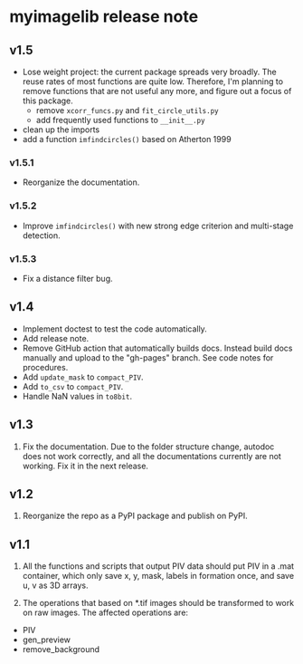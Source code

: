 # myimagelib release note

## v1.5

- Lose weight project: the current package spreads very broadly. The reuse rates of most functions are quite low. Therefore, I'm planning to remove functions that are not useful any more, and figure out a focus of this package.
  - remove `xcorr_funcs.py` and `fit_circle_utils.py`
  - add frequently used functions to `__init__.py`
- clean up the imports
- add a function `imfindcircles()` based on Atherton 1999

### v1.5.1

- Reorganize the documentation.

### v1.5.2

- Improve `imfindcircles()` with new strong edge criterion and multi-stage detection.

### v1.5.3

- Fix a distance filter bug.

## v1.4

- Implement doctest to test the code automatically.
- Add release note.
- Remove GitHub action that automatically builds docs. Instead build docs manually and upload to the "gh-pages" branch. See code notes for procedures.
- Add `update_mask` to `compact_PIV`.
- Add `to_csv` to `compact_PIV`.
- Handle NaN values in `to8bit`.

## v1.3 

1. Fix the documentation. Due to the folder structure change, autodoc does not work correctly, and all the documentations currently are not working. Fix it in the next release. 

## v1.2 

1. Reorganize the repo as a PyPI package and publish on PyPI.

## v1.1 

1. All the functions and scripts that output PIV data should put PIV in a .mat container, which only save x, y, mask, labels in formation once, and save u, v as 3D arrays. 

2. The operations that based on \*.tif images should be transformed to work on raw images. The affected operations are: 

- PIV
- gen_preview
- remove_background